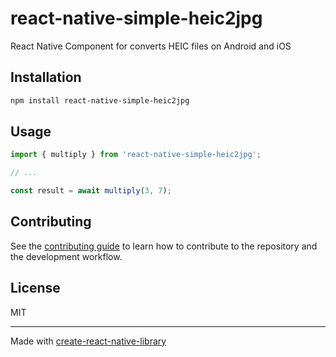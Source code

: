 # react-native-simple-heic2jpg

React Native Component for converts HEIC files on Android and iOS

## Installation

```sh
npm install react-native-simple-heic2jpg
```

## Usage

```js
import { multiply } from 'react-native-simple-heic2jpg';

// ...

const result = await multiply(3, 7);
```

## Contributing

See the [contributing guide](CONTRIBUTING.md) to learn how to contribute to the repository and the development workflow.

## License

MIT

---

Made with [create-react-native-library](https://github.com/callstack/react-native-builder-bob)
